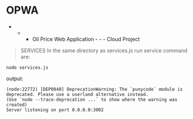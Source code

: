 # OPWA
- - - Oil Price Web Application - - -  Cloud Project

> SERVICES
In the same directory as services.js 
run service command are:
```
node services.js
```
output:
```
(node:22772) [DEP0040] DeprecationWarning: The `punycode` module is deprecated. Please use a userland alternative instead.
(Use `node --trace-deprecation ...` to show where the warning was created)
Server listening on port 0.0.0.0:3002
```